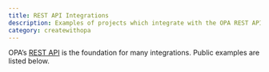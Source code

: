 ```yaml
---
title: REST API Integrations
description: Examples of projects which integrate with the OPA REST API.
category: createwithopa
---
```


OPA’s [REST API](../../rest-api) is the foundation for many integrations. Public examples are listed below.